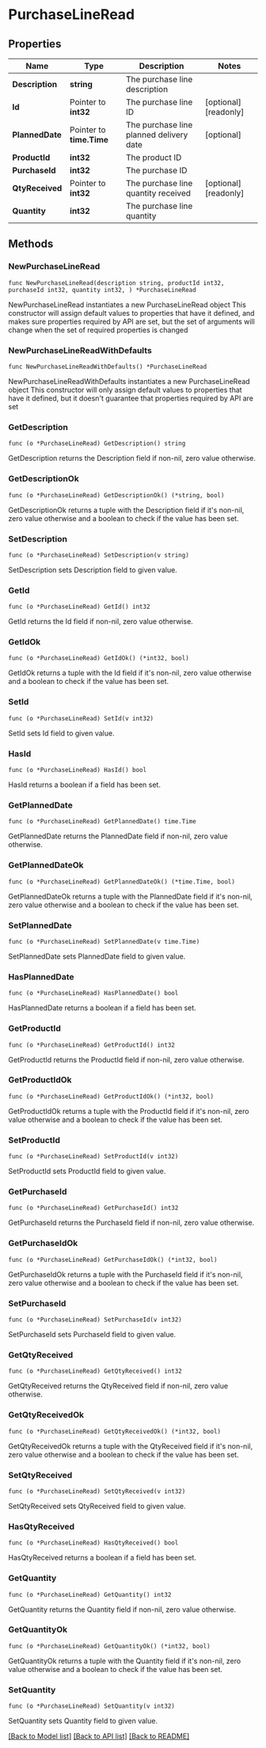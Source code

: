 # PurchaseLineRead

## Properties

Name | Type | Description | Notes
------------ | ------------- | ------------- | -------------
**Description** | **string** | The purchase line description | 
**Id** | Pointer to **int32** | The purchase line ID | [optional] [readonly] 
**PlannedDate** | Pointer to **time.Time** | The purchase line planned delivery date | [optional] 
**ProductId** | **int32** | The product ID | 
**PurchaseId** | **int32** | The purchase ID | 
**QtyReceived** | Pointer to **int32** | The purchase line quantity received | [optional] [readonly] 
**Quantity** | **int32** | The purchase line quantity | 

## Methods

### NewPurchaseLineRead

`func NewPurchaseLineRead(description string, productId int32, purchaseId int32, quantity int32, ) *PurchaseLineRead`

NewPurchaseLineRead instantiates a new PurchaseLineRead object
This constructor will assign default values to properties that have it defined,
and makes sure properties required by API are set, but the set of arguments
will change when the set of required properties is changed

### NewPurchaseLineReadWithDefaults

`func NewPurchaseLineReadWithDefaults() *PurchaseLineRead`

NewPurchaseLineReadWithDefaults instantiates a new PurchaseLineRead object
This constructor will only assign default values to properties that have it defined,
but it doesn't guarantee that properties required by API are set

### GetDescription

`func (o *PurchaseLineRead) GetDescription() string`

GetDescription returns the Description field if non-nil, zero value otherwise.

### GetDescriptionOk

`func (o *PurchaseLineRead) GetDescriptionOk() (*string, bool)`

GetDescriptionOk returns a tuple with the Description field if it's non-nil, zero value otherwise
and a boolean to check if the value has been set.

### SetDescription

`func (o *PurchaseLineRead) SetDescription(v string)`

SetDescription sets Description field to given value.


### GetId

`func (o *PurchaseLineRead) GetId() int32`

GetId returns the Id field if non-nil, zero value otherwise.

### GetIdOk

`func (o *PurchaseLineRead) GetIdOk() (*int32, bool)`

GetIdOk returns a tuple with the Id field if it's non-nil, zero value otherwise
and a boolean to check if the value has been set.

### SetId

`func (o *PurchaseLineRead) SetId(v int32)`

SetId sets Id field to given value.

### HasId

`func (o *PurchaseLineRead) HasId() bool`

HasId returns a boolean if a field has been set.

### GetPlannedDate

`func (o *PurchaseLineRead) GetPlannedDate() time.Time`

GetPlannedDate returns the PlannedDate field if non-nil, zero value otherwise.

### GetPlannedDateOk

`func (o *PurchaseLineRead) GetPlannedDateOk() (*time.Time, bool)`

GetPlannedDateOk returns a tuple with the PlannedDate field if it's non-nil, zero value otherwise
and a boolean to check if the value has been set.

### SetPlannedDate

`func (o *PurchaseLineRead) SetPlannedDate(v time.Time)`

SetPlannedDate sets PlannedDate field to given value.

### HasPlannedDate

`func (o *PurchaseLineRead) HasPlannedDate() bool`

HasPlannedDate returns a boolean if a field has been set.

### GetProductId

`func (o *PurchaseLineRead) GetProductId() int32`

GetProductId returns the ProductId field if non-nil, zero value otherwise.

### GetProductIdOk

`func (o *PurchaseLineRead) GetProductIdOk() (*int32, bool)`

GetProductIdOk returns a tuple with the ProductId field if it's non-nil, zero value otherwise
and a boolean to check if the value has been set.

### SetProductId

`func (o *PurchaseLineRead) SetProductId(v int32)`

SetProductId sets ProductId field to given value.


### GetPurchaseId

`func (o *PurchaseLineRead) GetPurchaseId() int32`

GetPurchaseId returns the PurchaseId field if non-nil, zero value otherwise.

### GetPurchaseIdOk

`func (o *PurchaseLineRead) GetPurchaseIdOk() (*int32, bool)`

GetPurchaseIdOk returns a tuple with the PurchaseId field if it's non-nil, zero value otherwise
and a boolean to check if the value has been set.

### SetPurchaseId

`func (o *PurchaseLineRead) SetPurchaseId(v int32)`

SetPurchaseId sets PurchaseId field to given value.


### GetQtyReceived

`func (o *PurchaseLineRead) GetQtyReceived() int32`

GetQtyReceived returns the QtyReceived field if non-nil, zero value otherwise.

### GetQtyReceivedOk

`func (o *PurchaseLineRead) GetQtyReceivedOk() (*int32, bool)`

GetQtyReceivedOk returns a tuple with the QtyReceived field if it's non-nil, zero value otherwise
and a boolean to check if the value has been set.

### SetQtyReceived

`func (o *PurchaseLineRead) SetQtyReceived(v int32)`

SetQtyReceived sets QtyReceived field to given value.

### HasQtyReceived

`func (o *PurchaseLineRead) HasQtyReceived() bool`

HasQtyReceived returns a boolean if a field has been set.

### GetQuantity

`func (o *PurchaseLineRead) GetQuantity() int32`

GetQuantity returns the Quantity field if non-nil, zero value otherwise.

### GetQuantityOk

`func (o *PurchaseLineRead) GetQuantityOk() (*int32, bool)`

GetQuantityOk returns a tuple with the Quantity field if it's non-nil, zero value otherwise
and a boolean to check if the value has been set.

### SetQuantity

`func (o *PurchaseLineRead) SetQuantity(v int32)`

SetQuantity sets Quantity field to given value.



[[Back to Model list]](../README.md#documentation-for-models) [[Back to API list]](../README.md#documentation-for-api-endpoints) [[Back to README]](../README.md)


